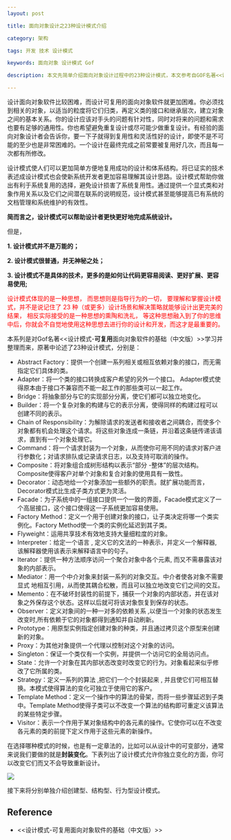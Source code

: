 ```yaml
---
layout: post

title: 面向对象设计之23种设计模式介绍

category: 架构

tags: 开发 技术 设计模式

keywords: 面向对象 设计模式 Gof

description: 本文先简单介绍面向对象设计过程中的23种设计模式，本文参考自GOF名著<<设计模式-可复用面向对象软件的基础（中文版）>>。

---
```



设计面向对象软件比较困难，而设计可复用的面向对象软件就更加困难。你必须找到相关的对象，以适当的粒度将它们归类，再定义类的接口和继承层次，建立对象之间的基本关系。你的设计应该对手头的问题有针对性，同时对将来的问题和需求也要有足够的通用性。你也希望避免重复设计或尽可能少做重复设计。有经验的面向对象设计者会告诉你，要一下子就得到复用性和灵活性好的设计，即使不是不可能的至少也是非常困难的。一个设计在最终完成之前常要被复用好几次，而且每一次都有所修改。

设计模式使人们可以更加简单方便地复用成功的设计和体系结构。将已证实的技术表述成设计模式也会使新系统开发者更加容易理解其设计思路。设计模式帮助你做出有利于系统复用的选择，避免设计损害了系统复用性。通过提供一个显式类和对象作用关系以及它们之间潜在联系的说明规范，设计模式甚至能够提高已有系统的文档管理和系统维护的有效性。

**简而言之，设计模式可以帮助设计者更快更好地完成系统设计。**

但是，

**1. 设计模式并不是万能的；**

**2. 设计模式很普通，并无神秘之处；**

**3. 设计模式不是具体的技术，更多的是如何让代码更容易阅读、更好扩展、更容易使用;**

<font color= red>
设计模式体现的是一种思想， 而思想则是指导行为的一切， 要理解和掌握设计模式，并不是说记住了 23 种（或更多）设计场景和解决策略就能够设计出更完美的结果， 相反实际接受的是一种思想的熏陶和洗礼， 等这种思想融入到了你的思维中后，你就会不自觉地使用这种思想去进行你的设计和开发，而这才是最重要的。</font>

本系列是对Gof名著<<设计模式-**可复用**面向对象软件的基础（中文版）>>学习并整理而来，原著中论述了23种设计模式，分别是：

- Abstract Factory：提供一个创建一系列相关或相互依赖对象的接口，而无需指定它们具体的类。
- Adapter：将一个类的接口转换成客户希望的另外一个接口。 Adapter模式使得原本由于接口不兼容而不能一起工作的那些类可以一起工作。
- Bridge：将抽象部分与它的实现部分分离，使它们都可以独立地变化。
- Builder：将一个复杂对象的构建与它的表示分离，使得同样的构建过程可以创建不同的表示。
- Chain of Responsibility：为解除请求的发送者和接收者之间耦合，而使多个对象都有机会处理这个请求。将这些对象连成一条链，并沿着这条链传递该请求，直到有一个对象处理它。
- Command：将一个请求封装为一个对象，从而使你可用不同的请求对客户进行参数化；对请求排队或记录请求日志，以及支持可取消的操作。
- Composite：将对象组合成树形结构以表示“部分 -整体”的层次结构。 Composite使得客户对单个对象和复合对象的使用具有一致性。
- Decorator：动态地给一个对象添加一些额外的职责。就扩展功能而言， Decorator模式比生成子类方式更为灵活。
- Facade：为子系统中的一组接口提供一个一致的界面，Facade模式定义了一个高层接口，这个接口使得这一子系统更加容易使用。
- Factory Method：定义一个用于创建对象的接口，让子类决定将哪一个类实例化。Factory Method使一个类的实例化延迟到其子类。
- Flyweight：运用共享技术有效地支持大量细粒度的对象。
- Interpreter：给定一个语言 , 定义它的文法的一种表示，并定义一个解释器, 该解释器使用该表示来解释语言中的句子。
- Iterator：提供一种方法顺序访问一个聚合对象中各个元素, 而又不需暴露该对象的内部表示。
- Mediator：用一个中介对象来封装一系列的对象交互。中介者使各对象不需要显式
地相互引用，从而使其耦合松散，而且可以独立地改变它们之间的交互。
- Memento：在不破坏封装性的前提下，捕获一个对象的内部状态，并在该对象之外保存这个状态。这样以后就可将该对象恢复到保存的状态。
- Observer：定义对象间的一种一对多的依赖关系 ,以便当一个对象的状态发生改变时,所有依赖于它的对象都得到通知并自动刷新。
- Prototype：用原型实例指定创建对象的种类，并且通过拷贝这个原型来创建新的对象。
- Proxy：为其他对象提供一个代理以控制对这个对象的访问。
- Singleton：保证一个类仅有一个实例，并提供一个访问它的全局访问点。
- State：允许一个对象在其内部状态改变时改变它的行为。对象看起来似乎修改了它所属的类。
- Strategy：定义一系列的算法 ,把它们一个个封装起来 , 并且使它们可相互替换。本模式使得算法的变化可独立于使用它的客户。
- Template Method：定义一个操作中的算法的骨架，而将一些步骤延迟到子类中。Template Method使得子类可以不改变一个算法的结构即可重定义该算法的某些特定步骤。
- Visitor：表示一个作用于某对象结构中的各元素的操作。它使你可以在不改变各元素的类的前提下定义作用于这些元素的新操作。

在选择哪种模式的时候，也是有一定章法的，比如可以从设计中的可变部分，通常来说我们要做的就是**封装变化**。下表列出了设计模式允许你独立变化的方面，你可以改变它们而又不会导致重新设计。

![](http://i.imgur.com/sqoYQb4.png)

接下来将分别单独介绍创建型、结构型、行为型设计模式。

## Reference
- <<设计模式-可复用面向对象软件的基础（中文版）>>
